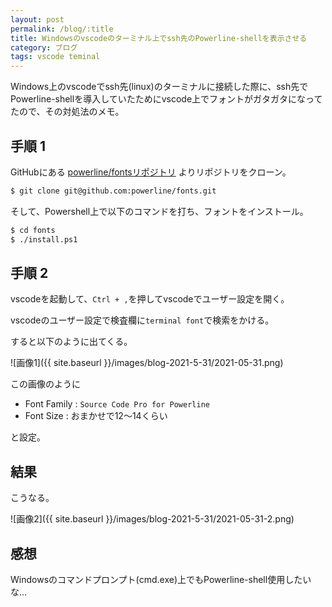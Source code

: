 ```yaml
---
layout: post
permalink: /blog/:title
title: Windowsのvscodeのターミナル上でssh先のPowerline-shellを表示させる
category: ブログ
tags: vscode teminal
---
```

Windows上のvscodeでssh先(linux)のターミナルに接続した際に、ssh先でPowerline-shellを導入していたためにvscode上でフォントがガタガタになってたので、その対処法のメモ。
<!--more-->

## 手順 1

GitHubにある [powerline/fontsリポジトリ](https://github.com/powerline/fonts) よりリポジトリをクローン。

```bash
$ git clone git@github.com:powerline/fonts.git 
```

そして、Powershell上で以下のコマンドを打ち、フォントをインストール。

```bash
$ cd fonts
$ ./install.ps1
```

## 手順 2

vscodeを起動して、`Ctrl + ,`を押してvscodeでユーザー設定を開く。

vscodeのユーザー設定で検査欄に`terminal font`で検索をかける。

すると以下のように出てくる。

![画像1]({{ site.baseurl }}/images/blog-2021-5-31/2021-05-31.png)

この画像のように

* Font Family : `Source Code Pro for Powerline`
* Font Size : おまかせで12～14くらい

と設定。

## 結果

こうなる。

![画像2]({{ site.baseurl }}/images/blog-2021-5-31/2021-05-31-2.png)

## 感想

Windowsのコマンドプロンプト(cmd.exe)上でもPowerline-shell使用したいな...